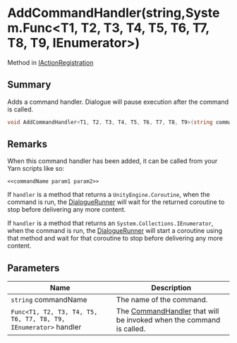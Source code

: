 # AddCommandHandler(string,System.Func\<T1, T2, T3, T4, T5, T6, T7, T8, T9, IEnumerator>)

Method in [IActionRegistration](yarn.unity.iactionregistration.md)

## Summary

Adds a command handler. Dialogue will pause execution after the command is called.

```csharp
void AddCommandHandler<T1, T2, T3, T4, T5, T6, T7, T8, T9>(string commandName, System.Func<T1, T2, T3, T4, T5, T6, T7, T8, T9, IEnumerator> handler);
```

## Remarks

When this command handler has been added, it can be called from your Yarn scripts like so:

```
<<commandName param1 param2>>
```

If `handler` is a method that returns a `UnityEngine.Coroutine`, when the command is run, the [DialogueRunner](yarn.unity.dialoguerunner.md) will wait for the returned coroutine to stop before delivering any more content.

If `handler` is a method that returns an `System.Collections.IEnumerator`, when the command is run, the [DialogueRunner](yarn.unity.dialoguerunner.md) will start a coroutine using that method and wait for that coroutine to stop before delivering any more content.

## Parameters

| Name                                                            | Description                                                                                   |
| --------------------------------------------------------------- | --------------------------------------------------------------------------------------------- |
| `string` commandName                                            | The name of the command.                                                                      |
| `Func<T1, T2, T3, T4, T5, T6, T7, T8, T9, IEnumerator>` handler | The [CommandHandler](yarn.commandhandler.md) that will be invoked when the command is called. |
